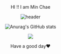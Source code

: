  <div align=center>
 HI !! I am Min Chae

![header](https://capsule-render.vercel.app/api?type=waving&color=gradient&height=300&section=header&text=MINCHAE&fontSize=100)

![Anurag's GitHub stats](https://github-readme-stats.vercel.app/api?username=minchae123&show_icons=true&theme=tokyonight)

<a href="https://www.youtube.com/channel/UCic-1Jhiz296evQ712Irygw"><img src="https://img.shields.io/youtube/channel/views/UCic-1Jhiz296evQ712Irygw?style=social"/></a>

 Have a good day❤️
 </div>
